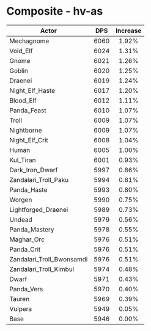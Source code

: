 # Composite - hv-as
| Actor | DPS | Increase |
|---|:---:|:---:|
|Mechagnome|6060|1.92%|
|Void_Elf|6024|1.31%|
|Gnome|6021|1.26%|
|Goblin|6020|1.25%|
|Draenei|6019|1.24%|
|Night_Elf_Haste|6017|1.20%|
|Blood_Elf|6012|1.11%|
|Panda_Feast|6010|1.07%|
|Troll|6009|1.07%|
|Nightborne|6009|1.07%|
|Night_Elf_Crit|6008|1.04%|
|Human|6005|1.00%|
|Kul_Tiran|6001|0.93%|
|Dark_Iron_Dwarf|5997|0.86%|
|Zandalari_Troll_Paku|5994|0.81%|
|Panda_Haste|5993|0.80%|
|Worgen|5990|0.75%|
|Lightforged_Draenei|5989|0.73%|
|Undead|5979|0.56%|
|Panda_Mastery|5978|0.55%|
|Maghar_Orc|5976|0.51%|
|Panda_Crit|5976|0.51%|
|Zandalari_Troll_Bwonsamdi|5976|0.51%|
|Zandalari_Troll_Kimbul|5974|0.48%|
|Dwarf|5971|0.43%|
|Panda_Vers|5970|0.40%|
|Tauren|5969|0.39%|
|Vulpera|5949|0.05%|
|Base|5946|0.00%|

